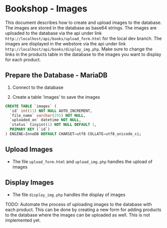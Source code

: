 # Bookshop - Images

This document describes how to create and upload images to the database. The images are stored in the database as base64 strings. The images are uploaded to the database via the api under link `http://localhost/api/books/upload_form.html` for the local dev branch. The images are displayed in the webstore via the api under link `http://localhost/api/books/display_img.php`. Make sure to change the links in the products table in the database to the images you want to display for each product.

## Prepare the Database - MariaDB

1. Connect to the database

2. Create a table 'images' to save the images

```sql
CREATE TABLE `images` (
  `id` int(11) NOT NULL AUTO_INCREMENT,
  `file_name` varchar(255) NOT NULL,
  `uploaded_on` datetime NOT NULL,
  `status` tinyint(1) NOT NULL DEFAULT 1,
  PRIMARY KEY (`id`)
) ENGINE=InnoDB DEFAULT CHARSET=utf8 COLLATE=utf8_unicode_ci;
```

## Upload Images

- The file `upload_form.html` and `upload_img.php` handles the upload of images

## Display Images

- The file `display_img.php` handles the display of images

TODO: Automate the process of uploading images to the database with each product. This can be done by creating a new form for adding products to the database where the images can be uploaded as well. This is not implemented yet.